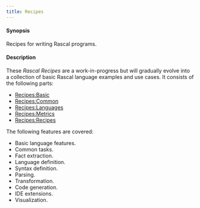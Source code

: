 ```yaml
---
title: Recipes
---
```


#### Synopsis

Recipes for writing Rascal programs.

#### Description

These _Rascal Recipes_ are a work-in-progress but will gradually evolve into a collection of basic Rascal language examples and use cases.
It consists of the following parts:

* [Recipes:Basic](..//Recipes/Basic)
* [Recipes:Common](..//Recipes/Common)
* [Recipes:Languages](..//Recipes/Languages)
* [Recipes:Metrics](..//Recipes/Metrics)
* [Recipes:Recipes](../Recipes/)

The following features are covered:

*  Basic language features.
*  Common tasks.
*  Fact extraction.
*  Language definition.
*  Syntax definition.
*  Parsing.
*  Transformation.
*  Code generation.
*  IDE extensions.
*  Visualization.


